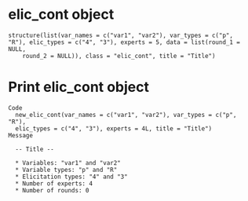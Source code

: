 # elic_cont object

    structure(list(var_names = c("var1", "var2"), var_types = c("p", 
    "R"), elic_types = c("4", "3"), experts = 5, data = list(round_1 = NULL, 
        round_2 = NULL)), class = "elic_cont", title = "Title")

# Print elic_cont object

    Code
      new_elic_cont(var_names = c("var1", "var2"), var_types = c("p", "R"),
      elic_types = c("4", "3"), experts = 4L, title = "Title")
    Message
      
      -- Title --
      
      * Variables: "var1" and "var2"
      * Variable types: "p" and "R"
      * Elicitation types: "4" and "3"
      * Number of experts: 4
      * Number of rounds: 0

